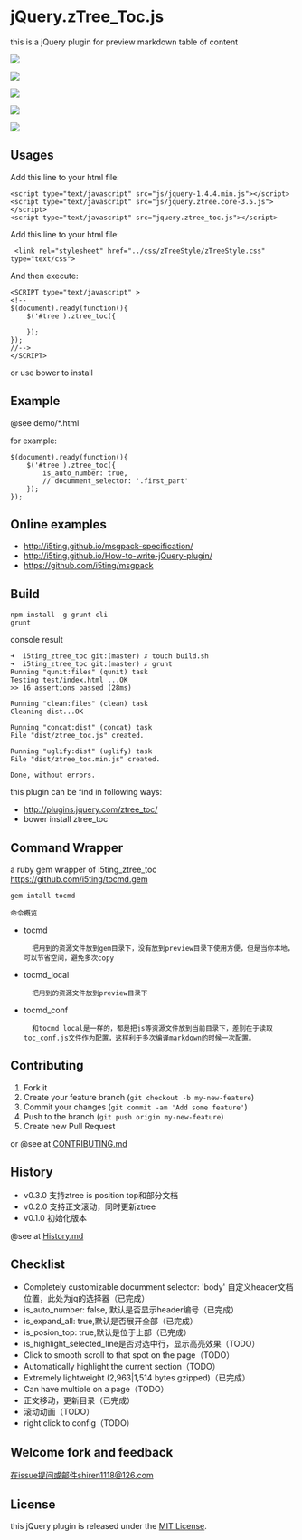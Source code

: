 # jQuery.zTree_Toc.js

this is a jQuery plugin for preview  markdown table of content

[](preview/README.html)

![](demo/3.png)

![](demo/4.png)

![](demo/5.png)

![](demo/1.png)

![](demo/2.png)

## Usages

Add this line to your html file:

	<script type="text/javascript" src="js/jquery-1.4.4.min.js"></script>
	<script type="text/javascript" src="js/jquery.ztree.core-3.5.js"></script>
	<script type="text/javascript" src="jquery.ztree_toc.js"></script>

Add this line to your html file:

	 <link rel="stylesheet" href="../css/zTreeStyle/zTreeStyle.css" type="text/css">

And then execute:

	<SCRIPT type="text/javascript" >
	<!--
	$(document).ready(function(){
		$('#tree').ztree_toc({

		});
	});
	//-->
	</SCRIPT>

or use bower to install

## Example

@see demo/*.html

for example:

	$(document).ready(function(){
		$('#tree').ztree_toc({
			is_auto_number: true,
			// documment_selector: '.first_part'
		});
	});


## Online examples

- http://i5ting.github.io/msgpack-specification/
- http://i5ting.github.io/How-to-write-jQuery-plugin/
- https://github.com/i5ting/msgpack

## Build

	npm install -g grunt-cli
	grunt
	
console result

```
➜  i5ting_ztree_toc git:(master) ✗ touch build.sh
➜  i5ting_ztree_toc git:(master) ✗ grunt 
Running "qunit:files" (qunit) task
Testing test/index.html ...OK
>> 16 assertions passed (28ms)

Running "clean:files" (clean) task
Cleaning dist...OK

Running "concat:dist" (concat) task
File "dist/ztree_toc.js" created.

Running "uglify:dist" (uglify) task
File "dist/ztree_toc.min.js" created.

Done, without errors.
```

this plugin can be find in following ways:

- http://plugins.jquery.com/ztree_toc/
- bower install ztree_toc

## Command Wrapper

a ruby gem wrapper of i5ting_ztree_toc https://github.com/i5ting/tocmd.gem

	gem intall tocmd
	

`命令概览`

- tocmd 

		把用到的资源文件放到gem目录下，没有放到preview目录下使用方便，但是当你本地，可以节省空间，避免多次copy

- tocmd_local

		把用到的资源文件放到preview目录下
	
- tocmd_conf

		和tocmd_local是一样的，都是把js等资源文件放到当前目录下，差别在于读取toc_conf.js文件作为配置，这样利于多次编译markdown的时候一次配置。


## Contributing

1. Fork it
2. Create your feature branch (`git checkout -b my-new-feature`)
3. Commit your changes (`git commit -am 'Add some feature'`)
4. Push to the branch (`git push origin my-new-feature`)
5. Create new Pull Request

or @see at [CONTRIBUTING.md](CONTRIBUTING.md)

## History

- v0.3.0 支持ztree is position top和部分文档
- v0.2.0 支持正文滚动，同时更新ztree
- v0.1.0 初始化版本


@see at [History.md](History.md)

## Checklist

- Completely customizable documment selector: 'body' 自定义header文档位置，此处为jq的选择器（已完成）
- is_auto_number: false, 默认是否显示header编号（已完成）
- is_expand_all: true,默认是否展开全部（已完成）
- is_posion_top: true,默认是位于上部（已完成）
- is_highlight_selected_line是否对选中行，显示高亮效果（TODO）
- Click to smooth scroll to that spot on the page（TODO）
- Automatically highlight the current section（TODO）
- Extremely lightweight (2,963|1,514 bytes gzipped)（已完成）
- Can have multiple on a page（TODO）
- 正文移动，更新目录（已完成）
- 滚动动画（TODO）
- right click to config（TODO）

## Welcome fork and feedback

在issue提问或邮件shiren1118@126.com

## License

this jQuery plugin is released under the [MIT License](http://www.opensource.org/licenses/MIT).
